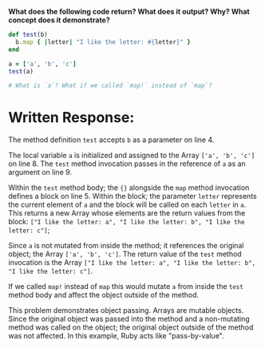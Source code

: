 **What does the following code return? What does it output? Why? What concept does it demonstrate?**

```ruby
def test(b)
  b.map { |letter| "I like the letter: #{letter}" }
end

a = ['a', 'b', 'c']
test(a)

# What is `a`? What if we called `map!` instead of `map`?
```
# Written Response:

The method definition `test` accepts `b` as a parameter on line 4.

The local variable `a` is initialized and assigned to the Array `['a', 'b', 'c']` on line 8. The `test` method invocation passes in the reference of `a` as an argument on line 9.

Within the `test` method body; the `{}` alongside the `map` method invocation defines a block on line 5.
Within the block; the parameter `letter` represents the current element of `a` and the block will be called on each `letter` in `a`.
This returns a new Array whose elements are the return values from the block: `["I like the letter: a", "I like the letter: b", "I like the letter: c"]`;

Since `a` is not mutated from inside the method; it references the original object; the Array `['a', 'b', 'c']`.
The return value of the `test` method invocation is the Array `["I like the letter: a", "I like the letter: b", "I like the letter: c"]`.

If we called `map!` instead of `map` this would mutate `a` from inside the `test` method body and affect the object outside of the method.

This problem demonstrates object passing. Arrays are mutable objects. Since the original object was passed into the method and a non-mutating method was called on the object; the original object outside of the method was not affected. In this example, Ruby acts like "pass-by-value".

